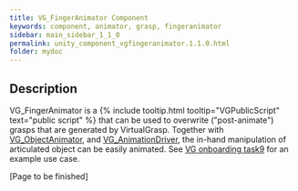 ```yaml
---
title: VG_FingerAnimator Component
keywords: component, animator, grasp, fingeranimator
sidebar: main_sidebar_1_1_0
permalink: unity_component_vgfingeranimator.1.1.0.html
folder: mydoc
---
```


## Description

VG_FingerAnimator is a {% include tooltip.html tooltip="VGPublicScript" text="public script" %} that can be used to overwrite ("post-animate") grasps that are generated by VirtualGrasp. Together with [VG_ObjectAnimator](unity_component_vgobjectanimator.1.1.0.html), and [VG_AnimationDriver](unity_component_vganimationdriver.1.1.0.html), the in-hand manipulation of articulated object can be easily animated. See [VG onboarding task9](unity_vgonboarding_task9.1.1.0.html) for an example use case.

[Page to be finished]

